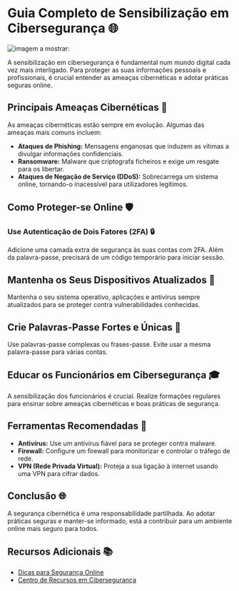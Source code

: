 # Guia Completo de Sensibilização em Cibersegurança 🌐

![imagem a mostrar:](https://www.fccn.pt/media/2021/10/shutterstock_1931787956-1024x617.jpg)

A sensibilização em cibersegurança é fundamental num mundo digital cada vez mais interligado. Para proteger as suas informações pessoais e profissionais, é crucial entender as ameaças cibernéticas e adotar práticas seguras online.

## Principais Ameaças Cibernéticas 🐛

As ameaças cibernéticas estão sempre em evolução. Algumas das ameaças mais comuns incluem:

- **Ataques de Phishing:**  Mensagens enganosas que induzem as vítimas a divulgar informações confidenciais. 
- **Ransomware:** Malware que criptografa ficheiros e exige um resgate para os libertar. 
- **Ataques de Negação de Serviço (DDoS):** Sobrecarrega um sistema online, tornando-o inacessível para utilizadores legítimos.

## Como Proteger-se Online 🛡️

### Use Autenticação de Dois Fatores (2FA) 🔒

Adicione uma camada extra de segurança às suas contas com 2FA. Além da palavra-passe, precisará de um código temporário para iniciar sessão.

## Mantenha os Seus Dispositivos Atualizados 📱

Mantenha o seu sistema operativo, aplicações e antivírus sempre atualizados para se proteger contra vulnerabilidades conhecidas.

## Crie Palavras-Passe Fortes e Únicas 🔑

Use palavras-passe complexas ou frases-passe. Evite usar a mesma palavra-passe para várias contas.

## Educar os Funcionários em Cibersegurança 🎓

A sensibilização dos funcionários é crucial. Realize formações regulares para ensinar sobre ameaças cibernéticas e boas práticas de segurança.

## Ferramentas Recomendadas 🔧

- **Antivírus:** Use um antivírus fiável para se proteger contra malware. 
- **Firewall:** Configure um firewall para monitorizar e controlar o tráfego de rede. 
- **VPN (Rede Privada Virtual):** Proteja a sua ligação à internet usando uma VPN para cifrar dados.

## Conclusão 🌐

A segurança cibernética é uma responsabilidade partilhada. Ao adotar práticas seguras e manter-se informado, está a contribuir para um ambiente online mais seguro para todos.

## Recursos Adicionais 📚

- [Dicas para Segurança Online](https://www.exemplo.com/dicas-seguranca-online) 
- [Centro de Recursos em Cibersegurança](https://www.exemplo.com/recursos-ciberseguranca)
